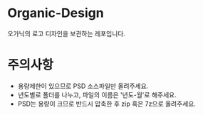 # Organic-Design
오가닉의 로고 디자인을 보관하는 레포입니다.

# 주의사항
- 용량제한이 있으므로 PSD 소스파일만 올려주세요.
- 년도별로 폴더를 나누고, 파일의 이름은 '년도-월'로 해주세요.
- PSD는 용량이 크므로 반드시 압축한 후 zip 혹은 7z으로 올려주세요.
